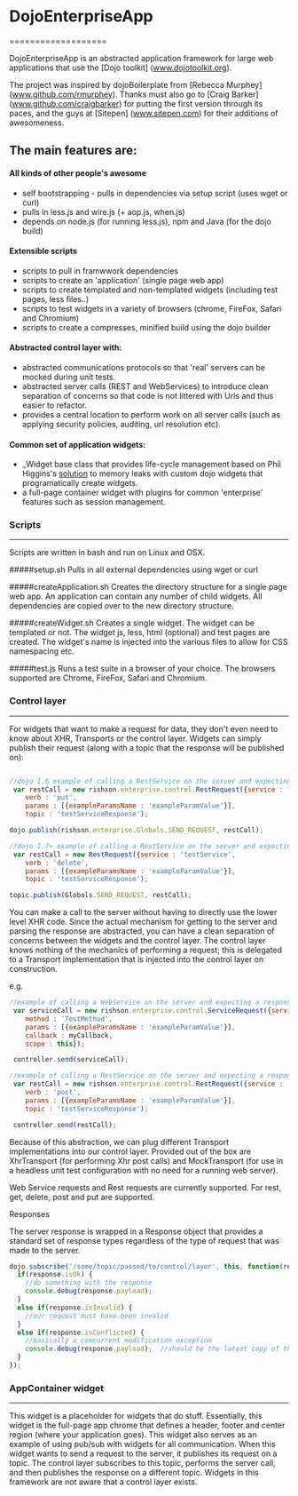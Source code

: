 # DojoEnterpriseApp
===================

DojoEnterpriseApp is an abstracted application framework for large web applications that use the [Dojo toolkit] (www.dojotoolkit.org).

The project was inspired by dojoBoilerplate from [Rebecca Murphey] (www.github.com/rmurphey).
Thanks must also go to [Craig Barker] (www.github.com/craigbarker) for putting the first version through its paces, and the guys at [Sitepen] (www.sitepen.com) for their additions of awesomeness.

The main features are:
----------------------

#### All kinds of other people's awesome
- self bootstrapping - pulls in dependencies via setup script (uses wget or curl)
- pulls in less.js and wire.js (+ aop.js, when.js)
- depends on node.js (for running less.js), npm and Java (for the dojo build)

#### Extensible scripts
- scripts to pull in framwwork dependencies
- scripts to create an 'application' (single page web app)
- scripts to create templated and non-templated widgets (including test pages, less files..)
- scripts to test widgets in a variety of browsers (chrome, FireFox, Safari and Chromium)
- scripts to create a compresses, minified build using the dojo builder

#### Abstracted control layer with:
- abstracted communications protocols so that 'real' servers can be mocked during unit tests.
- abstracted server calls (REST and WebServices) to introduce clean separation of concerns so that code is not littered with Urls and thus easier to refactor.
- provides a central location to perform work on all server calls (such as applying security policies, auditing, url resolution etc).

#### Common set of application widgets:
- _Widget base class that provides life-cycle management based on Phil Higgins's [solution](http://higginsforpresident.net/2010/01/widgets-within-widgets) to memory leaks with custom dojo widgets that programatically create widgets.
- a full-page container widget with plugins for common 'enterprise' features such as session management.

### Scripts
-----------

Scripts are written in bash and run on Linux and OSX.

#####setup.sh
Pulls in all external dependencies using wget or curl

#####createApplication.sh
Creates the directory structure for a single page web app. An application can contain any number of child widgets. All dependencies are copied over to the new directory structure.

#####createWidget.sh
Creates a single widget. The widget can be templated or not. The widget js, less, html (optional) and test pages are created. The widget's name is injected into the various files to allow for CSS namespacing etc.

#####test.js
Runs a test suite in a browser of your choice. The browsers supported are Chrome, FireFox, Safari and Chromium.




### Control layer
 -------------

For widgets that want to make a request for data, they don't even need to know about XHR, Transports or the control layer.
Widgets can simply publish their request (along with a topic that the response will be published on):

```javascript

//dojo 1.6 example of calling a RestService on the server and expecting a response to be published to a topic
 var restCall = new rishson.enterprise.control.RestRequest({service : 'testService',
    verb : 'put',
    params : [{exampleParamsName : 'exampleParamValue'}],
    topic : 'testServiceResponse');

dojo.publish(rishson.enterprise.Globals.SEND_REQUEST, restCall);

//dojo 1.7+ example of calling a RestService on the server and expecting a response to be published to a topic
 var restCall = new RestRequest({service : 'testService',
    verb : 'delete',
    params : [{exampleParamsName : 'exampleParamValue'}],
    topic : 'testServiceResponse');

topic.publish(Globals.SEND_REQUEST, restCall);
```

 You can make a call to the server without having to directly use the lower level XHR code. Since the actual mechanism
 for getting to the server and parsing the response are abstracted, you can have a clean separation of concerns between the
 widgets and the control layer. The control layer knows nothing of the mechanics of performing a request; this is
 delegated to a Transport implementation that is injected into the control layer on construction.

 e.g.

```javascript
//example of calling a WebService on the server and expecting a response on a callaback function
 var serviceCall = new rishson.enterprise.control.ServiceRequest({service : 'testService',
    method : 'TestMethod',
    params : [{exampleParamsName : 'exampleParamValue'}],
    callback : myCallback,
    scope : this});

 controller.send(serviceCall);

//example of calling a RestService on the server and expecting a response to be published to a topic
 var restCall = new rishson.enterprise.control.RestRequest({service : 'testService',
    verb : 'post',
    params : [{exampleParamsName : 'exampleParamValue'}],
    topic : 'testServiceResponse');

 controller.send(restCall);
```
 Because of this abstraction, we can plug different Transport implementations into our control layer.
 Provided out of the box are XhrTransport (for performing Xhr post calls) and MockTransport (for use in a headless
 unit test configuration with no need for a running web server).

 Web Service requests and Rest requests are currently supported. For rest, get, delete, post and put are supported.
 
 Responses
 
 The server response is wrapped in a Response object that provides a standard set of response types regardless of 
 the type of request that was made to the server.
 
```javascript
dojo.subscribe('/some/topic/passed/to/control/layer', this, function(response) {
  if(response.isOk) {
    //do something with the response
    console.debug(response.payload);
  }  
  else if(response.isInvalid) {
    //our request must have been invalid
  }
  else if(response.isConflicted) {
    //basically a concurrent modification exception
    console.debug(response.payload);  //should be the latest copy of the resource we tried to mutate
  }
});
```
 


### AppContainer widget
 -------------------

 This widget is a placeholder for widgets that do stuff. Essentially, this widget is the full-page app chrome that
 defines a header, footer and center region (where your application goes). This widget also serves as an example
 of using pub/sub with widgets for all communication. When this widget wants to send a request to the server, it
 publishes its request on a topic. The control layer subscribes to this topic, performs the server call, and then
 publishes the response on a different topic.
 Widgets in this framework are not aware that a control layer exists.